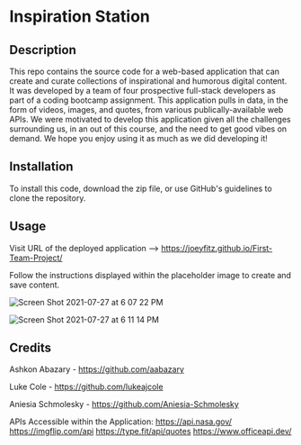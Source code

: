 # Inspiration Station
## Description
This repo contains the source code for a web-based application that can create and curate collections of inspirational and humorous digital content. It was developed by a team of four prospective full-stack developers as part of a coding bootcamp assignment. This application pulls in data, in the form of videos, images, and quotes, from various publically-available web APIs. We were motivated to develop this application given all the challenges surrounding us, in an out of this course, and the need to get good vibes on demand. We hope you enjoy using it as much as we did developing it!

## Installation
To install this code, download the zip file, or use GitHub's guidelines to clone the repository.

## Usage
Visit URL of the deployed application --> https://joeyfitz.github.io/First-Team-Project/

Follow the instructions displayed within the placeholder image to create and save content.

![Screen Shot 2021-07-27 at 6 07 22 PM](https://user-images.githubusercontent.com/50683782/127247353-0ede2447-00a0-4be4-90cc-17a7173e4a53.png)

![Screen Shot 2021-07-27 at 6 11 14 PM](https://user-images.githubusercontent.com/50683782/127247605-e72bc53e-39f6-4cee-8d9e-7ef80fb90602.png)
    
## Credits
Ashkon Abazary - https://github.com/aabazary

Luke Cole - https://github.com/lukeajcole

Aniesia Schmolesky - https://github.com/Aniesia-Schmolesky
    
APIs Accessible within the Application:
https://api.nasa.gov/
https://imgflip.com/api
https://type.fit/api/quotes
https://www.officeapi.dev/


